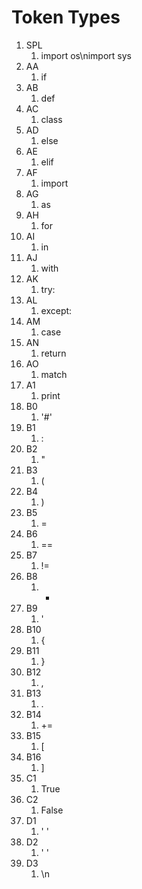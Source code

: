 # Token Types

1. SPL
    1. import os\nimport sys
2. AA
    1. if
3. AB
    1. def
4. AC
    1. class
5. AD
    1. else
6. AE
    1. elif
7. AF
    1. import
8. AG
    1. as
9. AH
    1. for
10. AI
    1. in
11. AJ
    1. with
12. AK
    1. try:
13. AL
    1. except:
14. AM
    1. case
15. AN
    1. return
16. AO
    1. match
17. A1
    1. print
18. B0
    1. '#'
19. B1
    1. :
20. B2
    1. "
21. B3
    1. (
22. B4
    1. )
23. B5
    1. =
24. B6
    1. ==
25. B7
    1. !=
26. B8
    1. +
27. B9
    1. '
28. B10
    1. {
29. B11
    1. }
30. B12
    1. ,
31. B13
    1. .
32. B14
    1. +=
33. B15
    1. [
34. B16
    1. ]
35. C1
    1. True
36. C2
    1. False
37. D1
    1. '    '
38. D2 
    1. ' '
39. D3
    1. \n